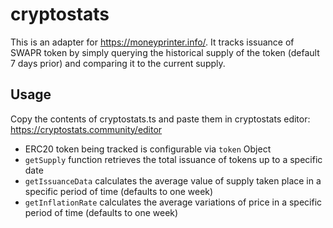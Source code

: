 # cryptostats

This is an adapter for https://moneyprinter.info/. It tracks issuance of SWAPR token by simply querying the historical supply of the token (default 7 days prior) and comparing it to the current supply.

## Usage

Copy the contents of cryptostats.ts and paste them in cryptostats editor: https://cryptostats.community/editor
- ERC20 token being tracked is configurable via `token` Object
- `getSupply` function retrieves the total issuance of tokens up to a specific date
- `getIssuanceData` calculates the average value of supply taken place in a specific period of time (defaults to one week)
- `getInflationRate` calculates the average variations of price in a specific period of time (defaults to one week)
